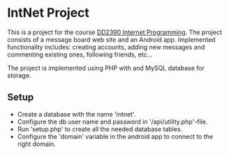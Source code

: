 IntNet Project
======

This is a project for the course [DD2390 Internet Programming](http://www.kth.se/student/kurser/kurs/DD2390?l=en "DD2390"). The project consists of a message board web site and an Android app. Implemented functionality includes: creating accounts, adding new messages and commenting existing ones, following friends, etc...

The project is implemented using PHP with and MySQL database for storage.

## Setup ##

- Create a database with the name 'intnet'.
- Configure the db user name and password in '/api/utility.php'-file.
- Run 'setup.php' to create all the needed database tables.
- Configure the 'domain' variable in the android app to connect to the right domain.
